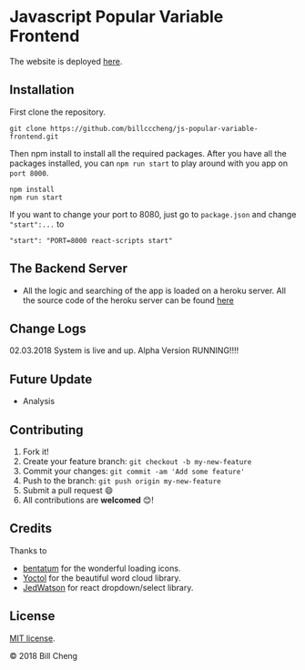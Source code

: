 # Javascript Popular Variable Frontend
The website is deployed [here](https://billcccheng.github.io/js-popular-variable-frontend/).

## Installation
First clone the repository.
```
git clone https://github.com/billcccheng/js-popular-variable-frontend.git
```

Then npm install to install all the required packages. After you have
all the packages installed, you can `npm run start` to play around with you app on `port 8000`.

```
npm install
npm run start
```
If you want to change your port to 8080, just go to `package.json` and change `"start":...` to

```
"start": "PORT=8000 react-scripts start"
```

## The Backend Server
* All the logic and searching of the app is loaded on a heroku server. All the source code of the heroku server can be
found [here](https://github.com/billcccheng/js-popular-variable-frontend-server)

## Change Logs
02.03.2018 System is live and up. Alpha Version RUNNING!!!!

## Future Update
* Analysis

## Contributing
1. Fork it!
2. Create your feature branch: `git checkout -b my-new-feature`
3. Commit your changes: `git commit -am 'Add some feature'`
4. Push to the branch: `git push origin my-new-feature`
5. Submit a pull request :smile:
6. All contributions are **welcomed** :blush:!

## Credits
Thanks to 
* [bentatum](https://github.com/bentatum/better-react-spinkit) for the wonderful loading icons.
* [Yoctol](https://github.com/Yoctol/react-d3-cloud) for the beautiful word cloud library.
* [JedWatson](https://github.com/JedWatson/react-select) for react dropdown/select library.

## License
[MIT license](http://opensource.org/licenses/MIT).

© 2018 Bill Cheng
